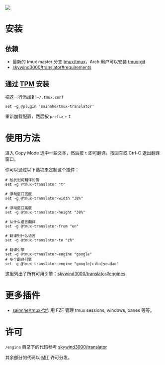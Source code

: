 ![](https://gitlab.com/sainnhe/img/-/raw/master/translator.png)

# 安装

## 依赖

- 最新的 tmux master 分支 [tmux/tmux](https://github.com/tmux/tmux)，Arch 用户可以安装 [tmux-git](https://aur.archlinux.org/packages/tmux-git/)
- [skywind3000/translator#requirements](https://github.com/skywind3000/translator#requirements)

## 通过 [TPM](https://github.com/tmux-plugins/tpm/) 安装

把这一行添加到 `~/.tmux.conf`

```tmux
set -g @plugin 'sainnhe/tmux-translator'
```

重新加载配置，然后按 `prefix` + `I`

# 使用方法

进入 Copy Mode 选中一些文本，然后按 `t` 即可翻译，按回车或 Ctrl-C 退出翻译窗口。

你可以通过以下选项来定制这个插件：

```tmux
# 触发划词翻译的键
set -g @tmux-translator "t"

# 浮动窗口宽度
set -g @tmux-translator-width "38%"

# 浮动窗口高度
set -g @tmux-translator-height "38%"

# 从什么语言翻译
set -g @tmux-translator-from "en"

# 翻译到什么语言
set -g @tmux-translator-to "zh"

# 翻译引擎
set -g @tmux-translator-engine "google"
# 多个翻译引擎
set -g @tmux-translator-engine "google|ciba|youdao"
```

这里列出了所有可用引擎：[skywind3000/translator#engines](https://github.com/skywind3000/translator#engines)

# 更多插件

- [sainnhe/tmux-fzf](https://github.com/sainnhe/tmux-fzf): 用 FZF 管理 tmux sessions, windows, panes 等等。

# 许可

`/engine` 目录下的代码参考 [skywind3000/translator](https://github.com/skywind3000/translator)

其余部分的代码以 [MIT](./LICENSE) 许可分发。


